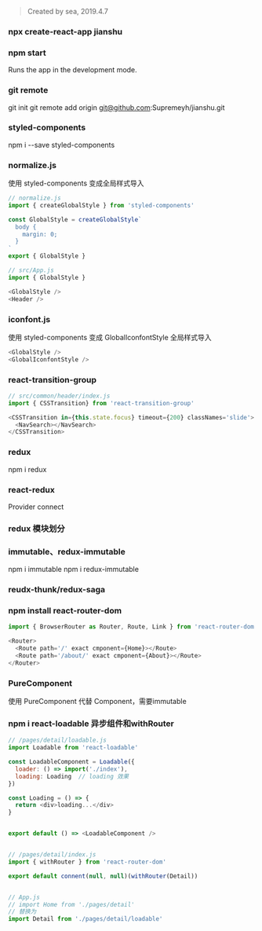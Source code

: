 > Created by sea, 2019.4.7

### npx create-react-app jianshu

### npm start
Runs the app in the development mode.<br>

###  git remote 
git init
git remote add origin git@github.com:Supremeyh/jianshu.git

### styled-components
npm i --save styled-components

### normalize.js
使用 styled-components 变成全局样式导入
```JavaScript
// normalize.js
import { createGlobalStyle } from 'styled-components'

const GlobalStyle = createGlobalStyle`
  body {
    margin: 0;
  }
`
export { GlobalStyle }

// src/App.js
import { GlobalStyle }

<GlobalStyle />
<Header />
```

### iconfont.js
使用 styled-components 变成 GlobalIconfontStyle 全局样式导入
```JavaScript
<GlobalStyle />
<GlobalIconfontStyle />
```

### react-transition-group
```JavaScript
// src/common/header/index.js
import { CSSTransition} from 'react-transition-group'

<CSSTransition in={this.state.focus} timeout={200} classNames='slide'>
  <NavSearch></NavSearch>
</CSSTransition>
```

### redux
npm i redux

### react-redux
Provider
connect

### redux 模块划分

### immutable、redux-immutable
npm i immutable
npm i redux-immutable

### reudx-thunk/redux-saga


### npm install react-router-dom
```JavaScript
import { BrowserRouter as Router, Route, Link } from 'react-router-dom'

<Router>
  <Route path='/' exact cmponent={Home}></Route>
  <Route path='/about/' exact cmponent={About}></Route>
</Router>
```

### PureComponent
使用 PureComponent 代替 Component，需要immutable


### npm i react-loadable 异步组件和withRouter
```JavaScript
// /pages/detail/loadable.js
import Loadable from 'react-loadable'

const LoadableComponent = Loadable({
  loader: () => import('./index'),
  loading: Loading  // loading 效果
})

const Loading = () => {
  return <div>loading...</div>
}


export default () => <LoadableComponent />


// /pages/detail/index.js
import { withRouter } from 'react-router-dom'

export default connent(null, null)(withRouter(Detail))


// App.js
// import Home from './pages/detail'
// 替换为
import Detail from './pages/detail/loadable'
```

